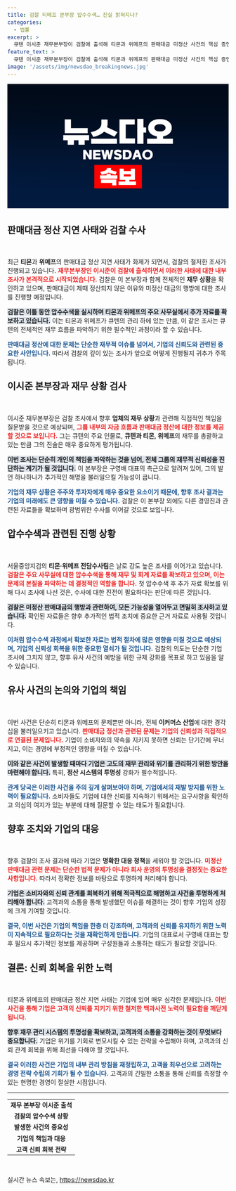 ```yaml
---
title: 검찰 티메프 본부장 압수수색… 진실 밝혀지나?
categories:
  - 법률
excerpt: >
  큐텐 이시준 재무본부장이 검찰에 출석해 티몬과 위메프의 판매대금 미정산 사건의 핵심 증언을 예고했습니다. 압수수색이 진행되는 가운데, 1조원의 대금 행방이 주요 쟁점으로 떠오르고 있습니다. 클릭해서 더 알아보세요!
feature_text: >
  큐텐 이시준 재무본부장이 검찰에 출석해 티몬과 위메프의 판매대금 미정산 사건의 핵심 증언을 예고했습니다. 압수수색이 진행되는 가운데, 1조원의 대금 행방이 주요 쟁점으로 떠오르고 있습니다. 클릭해서 더 알아보세요!
image: '/assets/img/newsdao_breakingnews.jpg'
---
```


<p><img src="/assets/img/newsdao_breakingnews.jpg" alt="ontimetimes 속보" /></p>

<h2 data-ke-size="size26">판매대금 정산 지연 사태와 검찰 수사</h2>

<p data-ke-size="size16">&nbsp;</p>

<p>최근 <b>티몬</b>과 <b>위메프</b>의 판매대금 정산 지연 사태가 화제가 되면서, 검찰의 철저한 조사가 진행되고 있습니다. <b><span style="color: #ee2323;">재무본부장인 이시준이 검찰에 출석하면서 이러한 사태에 대한 내부 조사가 본격적으로 시작되었습니다.</span></b> 검찰은 이 본부장과 함께 전체적인 <b>재무 상황</b>을 확인하고 있으며, 판매대금이 제때 정산되지 않은 이유와 미정산 대금의 행방에 대한 조사를 진행할 예정입니다. </p>

<p><b><span style="background-color: #21538527;">검찰은 이틀 동안 압수수색을 실시하며 티몬과 위메프의 주요 사무실에서 추가 자료를 확보하고 있습니다.</span></b> 이는 티몬과 위메프가 큐텐의 관리 하에 있는 만큼, 이 같은 조사는 큐텐의 전체적인 재무 흐름을 파악하기 위한 필수적인 과정이라 할 수 있습니다. </p>

<p><b><span style="color: #1a5490;">판매대금 정산에 대한 문제는 단순한 재무적 이슈를 넘어서, 기업의 신뢰도와 관련된 중요한 사안입니다.</span></b> 따라서 검찰의 깊이 있는 조사가 앞으로 어떻게 진행될지 귀추가 주목됩니다.</p>

<h2 data-ke-size="size26">이시준 본부장과 재무 상황 검사</h2>

<p data-ke-size="size16">&nbsp;</p>

<p>이시준 재무본부장은 검찰 조사에서 향후 <b>업체의 재무 상황</b>과 관련해 직접적인 책임을 질문받을 것으로 예상되며, <b><span style="color: #ee2323;">그룹 내부의 자금 흐름과 판매대금 정산에 대한 정보를 제공할 것으로 보입니다.</span></b> 그는 큐텐의 주요 인물로, <b>큐텐과 티몬, 위메프</b>의 재무를 총괄하고 있는 만큼 그의 진술은 매우 중요하게 평가됩니다. </p>

<p><b><span style="background-color: #21538527;">이번 조사는 단순히 개인의 책임을 파악하는 것을 넘어, 전체 그룹의 재무적 신뢰성을 진단하는 계기가 될 것입니다.</span></b> 이 본부장은 구영배 대표의 측근으로 알려져 있어, 그의 발언 하나하나가 추가적인 해명을 불러일으킬 가능성이 큽니다. </p>

<p><b><span style="color: #1a5490;">기업의 재무 상황은 주주와 투자자에게 매우 중요한 요소이기 때문에, 향후 조사 결과는 기업의 미래에도 큰 영향을 미칠 수 있습니다.</span></b> 검찰은 이 본부장 외에도 다른 경영진과 관련된 자료들을 확보하며 광범위한 수사를 이어갈 것으로 보입니다.</p>

<h2 data-ke-size="size26">압수수색과 관련된 진행 상황</h2>

<p data-ke-size="size16">&nbsp;</p>

<p>서울중앙지검의 <b>티몬·위메프 전담수사팀</b>은 날로 강도 높은 조사를 이어가고 있습니다. <b><span style="color: #ee2323;">검찰은 주요 사무실에 대한 압수수색을 통해 재무 및 회계 자료를 확보하고 있으며, 이는 문제의 본질을 파악하는 데 결정적인 역할을 합니다.</span></b> 첫 압수수색 후 추가 자료 확보를 위해 다시 조사에 나선 것은, 수사에 대한 진전이 필요하다는 판단에 따른 것입니다. </p>

<p><b><span style="background-color: #21538527;">검찰은 미정산 판매대금의 행방과 관련하여, 모든 가능성을 열어두고 면밀히 조사하고 있습니다.</span></b> 확인된 자료들은 향후 추가적인 법적 조치에 중요한 근거 자료로 사용될 것입니다. </p>

<p><b><span style="color: #1a5490;">이처럼 압수수색 과정에서 확보한 자료는 법적 절차에 많은 영향을 미칠 것으로 예상되며, 기업의 신뢰성 회복을 위한 중요한 열쇠가 될 것입니다.</span></b> 검찰의 의도는 단순한 기업 조사에 그치지 않고, 향후 유사 사건의 예방을 위한 규제 강화를 목표로 하고 있음을 알 수 있습니다.</p>

<h2 data-ke-size="size26">유사 사건의 논의와 기업의 책임</h2>

<p data-ke-size="size16">&nbsp;</p>

<p>이번 사건은 단순히 티몬과 위메프의 문제뿐만 아니라, 전체 <b>이커머스 산업</b>에 대한 경각심을 불러일으키고 있습니다. <b><span style="color: #ee2323;">판매대금 정산과 관련된 문제는 기업의 신뢰성과 직접적으로 연결된 문제입니다.</span></b> 기업이 소비자와의 약속을 지키지 못하면 신뢰는 단기간에 무너지고, 이는 경영에 부정적인 영향을 미칠 수 있습니다. </p>

<p><b><span style="background-color: #21538527;">이와 같은 사건이 발생할 때마다 기업은 고도의 재무 관리와 위기를 관리하기 위한 방안을 마련해야 합니다.</span></b> 특히, <b>정산 시스템의 투명성</b> 강화가 필수적입니다. </p>

<p><b><span style="color: #1a5490;">관계 당국은 이러한 사건을 주의 깊게 살펴보아야 하며, 기업에서의 재발 방지를 위한 노력이 필요합니다.</span></b> 소비자들도 기업에 대한 신뢰를 지속하기 위해서는 요구사항을 확인하고 의심의 여지가 있는 부분에 대해 질문할 수 있는 태도가 필요합니다. </p>

<h2 data-ke-size="size26">향후 조치와 기업의 대응</h2>

<p data-ke-size="size16">&nbsp;</p>

<p>향후 검찰의 조사 결과에 따라 기업은 <b>명확한 대응 정책</b>을 세워야 할 것입니다. <b><span style="color: #ee2323;">미정산 판매대금 관련 문제는 단순한 법적 문제가 아니라 회사 운영의 투명성을 결정짓는 중요한 사항입니다.</span></b> 따라서 정확한 정보를 바탕으로 투명하게 처리해야 합니다. </p>

<p><b><span style="background-color: #21538527;">기업은 소비자와의 신뢰 관계를 회복하기 위해 적극적으로 해명하고 사건을 투명하게 처리해야 합니다.</span></b> 고객과의 소통을 통해 발생했던 이슈를 해결하는 것이 향후 기업의 성장에 크게 기여할 것입니다. </p>

<p><b><span style="color: #1a5490;">결국, 이번 사건은 기업의 책임을 한층 더 강조하며, 고객과의 신뢰를 유지하기 위한 노력이 지속적으로 필요하다는 것을 재확인하게 만듭니다. </span></b> 기업의 대표로서 구영배 대표는 향후 필요시 추가적인 정보를 제공하며 구성원들과 소통하는 태도가 필요할 것입니다. </p>

<h2 data-ke-size="size26">결론: 신뢰 회복을 위한 노력</h2>

<p data-ke-size="size16">&nbsp;</p>

<p>티몬과 위메프의 판매대금 정산 지연 사태는 기업에 있어 매우 심각한 문제입니다. <b><span style="color: #ee2323;">이번 사건을 통해 기업은 고객의 신뢰를 지키기 위한 철저한 백과사전 노력이 필요함을 깨닫게 됩니다.</span></b> </p>

<p><b><span style="background-color: #21538527;">향후 재무 관리 시스템의 투명성을 확보하고, 고객과의 소통을 강화하는 것이 무엇보다 중요합니다.</span></b> 기업은 위기를 기회로 변모시킬 수 있는 전략을 수립해야 하며, 고객과의 신뢰 관계 회복을 위해 최선을 다해야 할 것입니다. </p>

<p><b><span style="color: #1a5490;">결국 이러한 사건은 기업의 내부 관리 방침을 재정립하고, 고객을 최우선으로 고려하는 경영 전략 수립의 기회가 될 수 있습니다.</span></b> 고객과의 긴밀한 소통을 통해 신뢰를 측정할 수 있는 현명한 경영이 절실한 시점입니다. </p>

<hr />

<table>
<tr>
<td style="text-align: center; height: 17px;"><b>재무 본부장 이시준 출석</b></td>
</tr>
<tr>
<td style="text-align: center; height: 17px;"><b>검찰의 압수수색 상황</b></td>
</tr>
<tr>
<td style="text-align: center; height: 17px;"><b>발생한 사건의 중요성</b></td>
</tr>
<tr>
<td style="text-align: center; height: 17px;"><b>기업의 책임과 대응</b></td>
</tr>
<tr>
<td style="text-align: center; height: 17px;"><b>고객 신뢰 회복 전략</b></td>
</tr>
</table>

<p data-ke-size="size16">&nbsp;</p>
실시간 뉴스 속보는, <a href="https://newsdao.kr" rel="dofollow">https://newsdao.kr</a>



